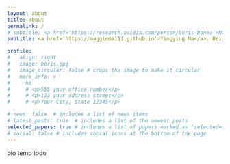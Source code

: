 ```yaml
---
layout: about
title: about
permalink: /
# subtitle: <a href='https://research.nvidia.com/person/boris-bonev'>NVIDIA Research</a>. Zurich, Switzerland
subtitle: <a href='https://maggiema111.github.io'>Yingying Ma</a>. Beijing, China

profile:
#   align: right
#   image: boris.jpg
#   image_circular: false # crops the image to make it circular
#   more_info: >
#     hi
#     # <p>555 your office number</p>
#     # <p>123 your address street</p>
#     # <p>Your City, State 12345</p>

# news: false  # includes a list of news items
# latest_posts: true  # includes a list of the newest posts
selected_papers: true # includes a list of papers marked as "selected={true}"
# social: false # includes social icons at the bottom of the page
---
```

bio temp todo